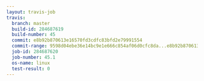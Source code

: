 ```yaml
---
layout: travis-job
travis:
  branch: master
  build-id: 284687619
  build-number: 45
  commit: e8b92b870613e16570fd3cdfc83bfd2e79991554
  commit-range: 9598d04ebe36e14bc9e1e666c854af06d0cfc8da...e8b92b870613e16570fd3cdfc83bfd2e79991554
  job-id: 284687620
  job-number: 45.1
  os-name: linux
  test-result: 0
---
```

